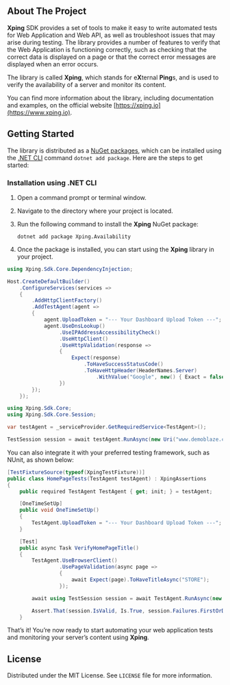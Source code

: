 ## About The Project

**Xping** SDK provides a set of tools to make it easy to write automated tests for Web Application and Web API, as well as troubleshoot issues that may arise during testing. The library provides a number of features to verify that the Web Application is functioning correctly, such as checking that the correct data is displayed on a page or that the correct error messages are displayed when an error occurs.

The library is called **Xping**, which stands for e**X**ternal **Ping**s, and is used to verify the availability of a server and monitor its content. 

You can find more information about the library, including documentation and examples, on the official website [https://xping.io](https://www.xping.io).

<!-- GETTING STARTED -->
## Getting Started

The library is distributed as a [NuGet packages](https://www.nuget.org/profiles/Xping), which can be installed using the [.NET CLI](https://docs.microsoft.com/en-us/dotnet/core/tools/) command `dotnet add package`. Here are the steps to get started:

### Installation using .NET CLI

1. Open a command prompt or terminal window.

2. Navigate to the directory where your project is located.

3. Run the following command to install the **Xping** NuGet package:

   ```
   dotnet add package Xping.Availability
   ```

4. Once the package is installed, you can start using the **Xping** library in your project.

```c#
using Xping.Sdk.Core.DependencyInjection;

Host.CreateDefaultBuilder()
    .ConfigureServices(services =>
    {
        .AddHttpClientFactory()
        .AddTestAgent(agent =>
        {
            agent.UploadToken = "--- Your Dashboard Upload Token ---";
            agent.UseDnsLookup()
                 .UseIPAddressAccessibilityCheck()
                 .UseHttpClient()
                 .UseHttpValidation(response =>
                 {
                     Expect(response)
                         .ToHaveSuccessStatusCode()
                         .ToHaveHttpHeader(HeaderNames.Server)
                             .WithValue("Google", new() { Exact = false });
                 })
        });
    });
```

```c#
using Xping.Sdk.Core;
using Xping.Sdk.Core.Session;

var testAgent = _serviceProvider.GetRequiredService<TestAgent>();

TestSession session = await testAgent.RunAsync(new Uri("www.demoblaze.com"));
```

You can also integrate it with your preferred testing framework, such as NUnit, as shown below:

```c#
[TestFixtureSource(typeof(XpingTestFixture))]
public class HomePageTests(TestAgent testAgent) : XpingAssertions
{
    public required TestAgent TestAgent { get; init; } = testAgent;

    [OneTimeSetUp]
    public void OneTimeSetUp()
    {
        TestAgent.UploadToken = "--- Your Dashboard Upload Token ---"; // optional
    }

    [Test]
    public async Task VerifyHomePageTitle()
    {
        TestAgent.UseBrowserClient()
                 .UsePageValidation(async page =>
                 {
                     await Expect(page).ToHaveTitleAsync("STORE");
                 });

        await using TestSession session = await TestAgent.RunAsync(new Uri("https://demoblaze.com"));

        Assert.That(session.IsValid, Is.True, session.Failures.FirstOrDefault()?.ErrorMessage);
    }
```

That’s it! You’re now ready to start automating your web application tests and monitoring your server’s content using **Xping**.

## License

Distributed under the MIT License. See `LICENSE` file for more information.
